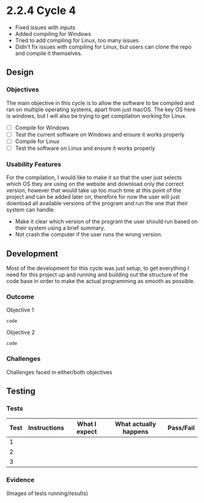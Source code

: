 # 2.2.4 Cycle 4

* Fixed issues with inputs
* Added compiling for Windows
* Tried to add compiling for Linux, too many issues
* Didn't fix issues with compiling for Linux, but users can clone the repo and compile it themselves.

## Design

### Objectives

The main objective in this cycle is to allow the software to be compiled and ran on multiple operating systems, apart from just macOS. The key OS here is windows, but I will also be trying to get compilation working for Linux.

* [ ] Compile for Windows
* [ ] Test the current software on Windows and ensure it works properly
* [ ] Compile for Linux
* [ ] Test the software on Linux and ensure it works properly

### Usability Features

For the compilation, I would like to make it so that the user just selects which OS they are using on the website and download only the correct version, however that would take up too much time at this point of the project and can be added later on, therefore for now the user will just download all available versions of the program and run the one that their system can handle.

* Make it clear which version of the program the user should run based on their system using a brief summary.
* Not crash the computer if the user runs the wrong version.

## Development

Most of the development for this cycle was just setup, to get everything I need for this project up and running and building out the structure of the code base in order to make the actual programming as smooth as possible.

### Outcome

Objective 1

```
code
```

Objective 2

```
code
```

### Challenges

Challenges faced in either/both objectives

## Testing

### Tests

| Test | Instructions | What I expect | What actually happens | Pass/Fail |
| ---- | ------------ | ------------- | --------------------- | --------- |
| 1    |              |               |                       |           |
| 2    |              |               |                       |           |
| 3    |              |               |                       |           |

### Evidence

(Images of tests running/results)
